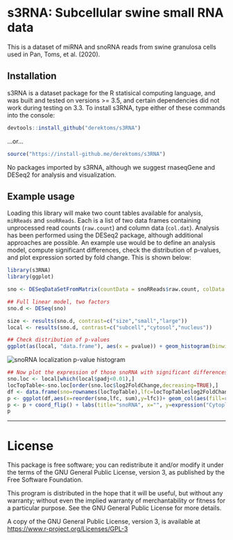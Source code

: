 # s3RNA: Subcellular swine small RNA data

This is a dataset of miRNA and snoRNA reads from swine granulosa cells used in Pan, Toms, et al. (2020).

## Installation
s3RNA is a dataset package for the R statisical computing language, and was built and tested on versions >= 3.5, and certain dependencies did not work during testing on 3.3. To install s3RNA, type either of these commands into the console:

``` r
devtools::install_github("derektoms/s3RNA")
```

...or...

``` r
source("https://install-github.me/derektoms/s3RNA")
```

No packages imported by s3RNA, although we suggest rnaseqGene and DESeq2 for analysis and visualization.

## Example usage

Loading this library will make two count tables available for analysis, ```miRReads``` and ```snoRReads```. Each is a list of two data frames containing unprocessed read counts (```raw.count```) and column data (```col.dat```). Analysis has been performed using the DESeq2 package, although additional approaches are possible. An example use would be to define an analysis model, compute significant differences, check the distribution of p-values, and plot expression sorted by fold change. This is shown below:
```r
library(s3RNA)
library(ggplot)

sno <- DESeqDataSetFromMatrix(countData = snoRReads$raw.count, colData = snoRReads$col.dat, design=~size*subcell+batch)

## Full linear model, two factors
sno.d <- DESeq(sno)

size <- results(sno.d, contrast=c("size","small","large"))
local <- results(sno.d, contrast=c("subcell","cytosol","nucleus"))

## Check distribution of p-values
ggplot(as(local, "data.frame"), aes(x = pvalue)) + geom_histogram(binwidth = 0.01, fill = "darkslategray", boundary = 0)
```
![snoRNA localization p-value histogram]()
```r
## Now plot the expression of those snoRNA with significant differences
sno.loc <- local[which(local$padj<0.01),]
locTopTable<-sno.loc[order(sno.loc$log2FoldChange,decreasing=TRUE),]
df <- data.frame(sno=rownames(locTopTable),lfc=locTopTable$log2FoldChange,se=locTopTable$lfcSE)
p <- ggplot(df,aes(x=reorder(sno,lfc, sum),y=lfc))+ geom_col(aes(fill=reorder(sno,lfc, sum)),colour="black") + geom_errorbar(aes(ymin=lfc-se,ymax=lfc+se),width=0.2)
p <- p + coord_flip() + labs(title="snoRNA", x="", y=expression("Cytoplasmic enrichment ("*log["2"]~"fold change)")) + theme(axis.text.y = element_text(size=8,hjust=0), axis.ticks.y = element_blank(), legend.position="none")
p
```

---

# License
This package is free software; you can redistribute it and/or modify it under the terms of the GNU General Public License, version 3, as published by the Free Software Foundation.

This program is distributed in the hope that it will be useful, but without any warranty; without even the implied warranty of merchantability or fitness for a particular purpose. See the GNU General Public License for more details.

A copy of the GNU General Public License, version 3, is available at https://www.r-project.org/Licenses/GPL-3

